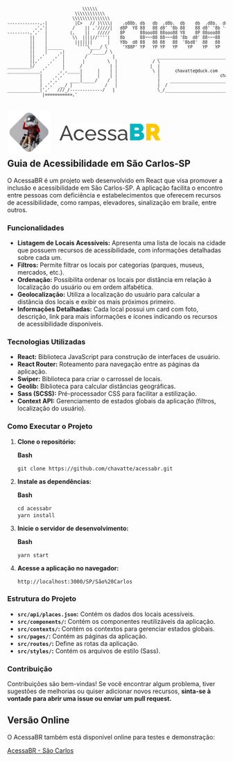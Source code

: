 <pre style="font-size: 0.6rem;">

                              \\\\\\
                           \\\\\\\\\\\\
                          \\\\\\\\\\\\\\\
-------------,-|           |C>   // )\\\\|    .o88b. db   db  .d8b.  db    db  .d8b.  d888888b d888888b d88888b
           ,','|          /    || ,'/////|   d8P  Y8 88   88 d8' '8b 88    88 d8' '8b '~~88~~' '~~88~~' 88'    
---------,','  |         (,    ||   /////    8P      88ooo88 88ooo88 Y8    8P 88ooo88    88       88    88ooooo 
         ||    |          \\  ||||//''''|    8b      88~~~88 88~~~88 '8b  d8' 88~~~88    88       88    88~~~~~ 
         ||    |           |||||||     _|    Y8b  d8 88   88 88   88  '8bd8'  88   88    88       88    88.     
         ||    |______      ''''\____/ \      'Y88P' YP   YP YP   YP    YP    YP   YP    YP       YP    Y88888P
         ||    |     ,|         _/_____/ \
         ||  ,'    ,' |        /          |                 ___________________________________________
         ||,'    ,'   |       |         \  |              / \                                           \ 
_________|/    ,'     |      /           | |             |  |                                            | 
_____________,'      ,',_____|      |    | |              \ |      chavatte@duck.com                     | 
             |     ,','      |      |    | |                |                        chavatte.42web.io   | 
             |   ,','    ____|_____/    /  |                |    ________________________________________|___
             | ,','  __/ |             /   |                |  /                                            /
_____________|','   ///_/-------------/   |                 \_/____________________________________________/ 
              |===========,'                                                                                    
			  

</pre>

<div style="display: flex; align-items: center;">
  <img src="./src/images/imagem-destaque.png" alt="Imagem de Destaque" style="max-width: 100px; height: auto;">
  <img src="./src/images/logo-acessaBR.svg" alt="Logo do AcessaBR" style="margin-left: 20px;">
</div>
<h2 style="margin-top: 10px;">Guia de Acessibilidade em São Carlos-SP</h2>

O AcessaBR é um projeto web desenvolvido em React que visa promover a inclusão e acessibilidade em São Carlos-SP. A aplicação facilita o encontro entre pessoas com deficiência e estabelecimentos que oferecem recursos de acessibilidade, como rampas, elevadores, sinalização em braile, entre outros.

### Funcionalidades

* **Listagem de Locais Acessíveis:** Apresenta uma lista de locais na cidade que possuem recursos de acessibilidade, com informações detalhadas sobre cada um.
* **Filtros:** Permite filtrar os locais por categorias (parques, museus, mercados, etc.).
* **Ordenação:** Possibilita ordenar os locais por distância em relação à localização do usuário ou em ordem alfabética.
* **Geolocalização:** Utiliza a localização do usuário para calcular a distância dos locais e exibir os mais próximos primeiro.
* **Informações Detalhadas:** Cada local possui um card com foto, descrição, link para mais informações e ícones indicando os recursos de acessibilidade disponíveis.

### Tecnologias Utilizadas

* **React:** Biblioteca JavaScript para construção de interfaces de usuário.
* **React Router:** Roteamento para navegação entre as páginas da aplicação.
* **Swiper:** Biblioteca para criar o carrossel de locais.
* **Geolib:** Biblioteca para calcular distâncias geográficas.
* **Sass (SCSS):** Pré-processador CSS para facilitar a estilização.
* **Context API:** Gerenciamento de estados globais da aplicação (filtros, localização do usuário).

### Como Executar o Projeto

1. **Clone o repositório:**

   **Bash**

   ```
   git clone https://github.com/chavatte/acessabr.git
   ```

2. **Instale as dependências:**

   **Bash**

   ```
   cd acessabr
   yarn install
   ```

3. **Inicie o servidor de desenvolvimento:**

   **Bash**

   ```
   yarn start
   ```

4. **Acesse a aplicação no navegador:**

   ```
   http://localhost:3000/SP/São%20Carlos
   ```

### Estrutura do Projeto

* **`src/api/places.json`:** Contém os dados dos locais acessíveis.
* **`src/components/`:** Contém os componentes reutilizáveis da aplicação.
* **`src/contexts/`:** Contém os contextos para gerenciar estados globais.
* **`src/pages/`:** Contém as páginas da aplicação.
* **`src/routes/`:** Define as rotas da aplicação.
* **`src/styles/`:** Contém os arquivos de estilo (Sass).

### Contribuição

Contribuições são bem-vindas! Se você encontrar algum problema, tiver sugestões de melhorias ou quiser adicionar novos recursos, **sinta-se à vontade para abrir uma issue ou enviar um pull request.**

## Versão Online
O AcessaBR também está disponível online para testes e demonstração:

[AcessaBR - São Carlos](https://chavatte-acessabr.vercel.app/SP/S%C3%A3o%20Carlos)
